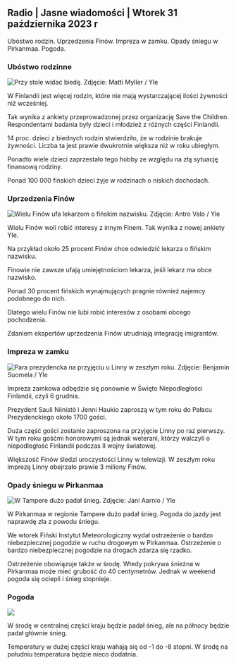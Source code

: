 ## Radio \| Jasne wiadomości \| Wtorek 31 października 2023 r

Ubóstwo rodzin. Uprzedzenia Finów. Impreza w zamku. Opady śniegu w Pirkanmaa. Pogoda.

### Ubóstwo rodzinne

![Przy stole widać biedę. Zdjęcie: Matti Myller / Yle](https://images.cdn.yle.fi/image/upload/c_crop,h_1080,w_1919,x_0,y_0/ar_1.7777777777777777,c_fill,g_faces,h_675,w_1200/dpr_1.0/q_auto:eco/f_auto/fl_lossy/v1674642954/39-106372263d105c885d6a)

W Finlandii jest więcej rodzin, które nie mają wystarczającej ilości żywności niż wcześniej.

Tak wynika z ankiety przeprowadzonej przez organizację Save the Children. Respondentami badania były dzieci i młodzież z różnych części Finlandii.

14 proc. dzieci z biednych rodzin stwierdziło, że w rodzinie brakuje żywności. Liczba ta jest prawie dwukrotnie większa niż w roku ubiegłym.

Ponadto wiele dzieci zaprzestało tego hobby ze względu na złą sytuację finansową rodziny.

Ponad 100 000 fińskich dzieci żyje w rodzinach o niskich dochodach.

### Uprzedzenia Finów

![Wielu Finów ufa lekarzom o fińskim nazwisku. Zdjęcie: Antro Valo / Yle](https://images.cdn.yle.fi/image/upload/c_crop,h_3179,w_5653,x_0,y_83/ar_1.7777777777777777,c_fill,g_faces,h_675,w_1200/dpr_1.0/q_auto:eco/f_auto/fl_lossy/v1697116975/39-11855466527f10854aec)

Wielu Finów woli robić interesy z innym Finem. Tak wynika z nowej ankiety Yle.

Na przykład około 25 procent Finów chce odwiedzić lekarza o fińskim nazwisku.

Finowie nie zawsze ufają umiejętnościom lekarza, jeśli lekarz ma obce nazwisko.

Ponad 30 procent fińskich wynajmujących pragnie również najemcy podobnego do nich.

Dlatego wielu Finów nie lubi robić interesów z osobami obcego pochodzenia.

Zdaniem ekspertów uprzedzenia Finów utrudniają integrację imigrantów.

### Impreza w zamku

![Para prezydencka na przyjęciu u Linny w zeszłym roku. Zdjęcie: Benjamin Suomela / Yle](https://images.cdn.yle.fi/image/upload/c_crop,h_1674,w_2976,x_0,y_24/ar_1.7777777777777777,c_fill,g_faces,h_675,w_1200/dpr_1.0/q_auto:eco/f_auto/fl_lossy/v1670345033/39-1044359638f710a6e724)

Impreza zamkowa odbędzie się ponownie w Święto Niepodległości Finlandii, czyli 6 grudnia.

Prezydent Sauli Niinistö i Jenni Haukio zaproszą w tym roku do Pałacu Prezydenckiego około 1700 gości.

Duża część gości zostanie zaproszona na przyjęcie Linny po raz pierwszy. W tym roku gośćmi honorowymi są jednak weterani, którzy walczyli o niepodległość Finlandii podczas II wojny światowej.

Większość Finów śledzi uroczystości Linny w telewizji. W zeszłym roku imprezę Linny obejrzało prawie 3 miliony Finów.

### Opady śniegu w Pirkanmaa

![W Tampere dużo padał śnieg. Zdjęcie: Jani Aarnio / Yle](https://images.cdn.yle.fi/image/upload/c_crop,h_3375,w_6000,x_0,y_331/ar_1.777777777777777,c_fill,g_faces,h_675,w_1200/dpr_1.0/q_auto:eco/f_auto/fl_lossy/v1698736404/39-11934306540799d9879d)

W Pirkanmaa w regionie Tampere dużo padał śnieg. Pogoda do jazdy jest naprawdę zła z powodu śniegu.

We wtorek Fiński Instytut Meteorologiczny wydał ostrzeżenie o bardzo niebezpiecznej pogodzie w ruchu drogowym w Pirkanmaa. Ostrzeżenie o bardzo niebezpiecznej pogodzie na drogach zdarza się rzadko.

Ostrzeżenie obowiązuje także w środę. Wtedy pokrywa śnieżna w Pirkanmaa może mieć grubość do 40 centymetrów. Jednak w weekend pogoda się ociepli i śnieg stopnieje.

### Pogoda

![](https://images.cdn.yle.fi/image/upload/c_crop,h_1080,w_1919,x_0,y_0/ar_1.7777777777777777,c_fill,g_faces,h_675,w_1200/dpr_1.0/q_auto:eco/f_auto/fl_lossy/v1698767793/39-11940016541239893d2b)

W środę w centralnej części kraju będzie padał śnieg, ale na północy będzie padał głównie śnieg.

Temperatury w dużej części kraju wahają się od -1 do -8 stopni. W środę na południu temperatura będzie nieco dodatnia.